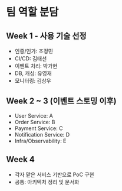 # 팀 역할 분담

## Week 1 - 사용 기술 선정
- 인증/인가: 조정민
- CI/CD: 김태선
- 이벤트 처리: 박가현
- DB, 캐싱: 유영재
- 모니터링: 김상우

## Week 2 ~ 3 (이벤트 스토밍 이후)
- User Service: A
- Order Service: B
- Payment Service: C
- Notification Service: D
- Infra/Observability: E

## Week 4
- 각자 맡은 서비스 기반으로 PoC 구현
- 공통: 아키텍처 정리 및 문서화

